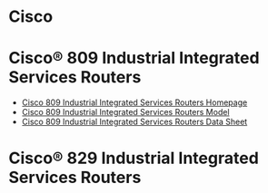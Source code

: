 # Cisco

# Cisco® 809 Industrial Integrated Services Routers

- [Cisco 809 Industrial Integrated Services Routers Homepage](http://www.cisco.com/c/en/us/products/routers/809-industrial-router/index.html)
- [Cisco 809 Industrial Integrated Services Routers Model](http://www.cisco.com/c/en/us/support/routers/809-industrial-router/model.html)
- [Cisco 809 Industrial Integrated Services Routers Data Sheet](http://www.cisco.com/c/en/us/products/collateral/routers/809-industrial-router/datasheet-c78-734980.html)

# Cisco® 829 Industrial Integrated Services Routers



